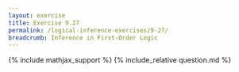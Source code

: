 ```yaml
---
layout: exercise
title: Exercise 9.27
permalink: /logical-inference-exercises/9-27/
breadcrumb: Inference in First-Order Logic
---
```


{% include mathjax_support %}
{% include_relative question.md %}

